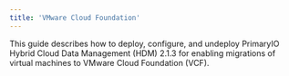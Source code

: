 ```yaml
---
title: 'VMware Cloud Foundation'
---
```


This guide describes how to deploy, configure, and undeploy PrimaryIO Hybrid Cloud Data Management (HDM) 2.1.3 for enabling migrations of virtual machines to VMware Cloud Foundation (VCF).